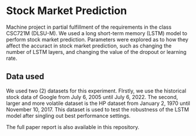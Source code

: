 # Stock Market Prediction

Machine project in partial fulfillment of the requirements in the class CSC721M (DLSU-M). We used a long short-term memory (LSTM) model to perform stock market prediction. Parameters were explored as to how they affect the accuract in stock market prediction, such as changing the number of LSTM layers, and changing the value of the dropout or learning rate. 

## Data used

We used two (2) datasets for this experiment. FIrstly, we use the historical stock data of Google from July 6, 2005 until July 6, 2022. The second, larger and more volatile dataset is the HP dataset from January 2, 1970 until November 10, 2017. This dataset is used to test the robustness of the LSTM model after singling out best performance settings. 


The full paper report is also available in this repository.